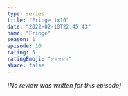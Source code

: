 ```yaml
---
type: series
title: "Fringe 1x10"
date: "2022-02-10T22:45:43"
name: "Fringe"
season: 1
episode: 10
rating: 5
ratingEmoji: "⭐️⭐️⭐️⭐️⭐️"
share: false
---
```


*[No review was written for this episode]*
